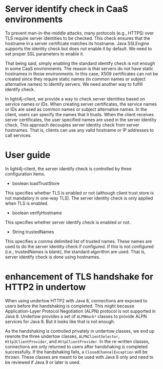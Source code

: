 # Server identify check in CaaS environments

To prevent man-in-the-middle attacks, many protocols (e.g., HTTPS) over TLS require server identities to be checked. This check ensures that the hostname in a server certificate matches its hostname. Java SSLEngine supports the identity check but does not enable it by default. We need to set proper SSL parameters to enable it.

That being said, simply enabling the standard identify check is not enough in some CaaS environments. The reason is that servers do not have static hostnames in those environments. In this case, X509 certificates can not be created since they require static names (in common names or subject alternative names) to identify servers. We need another way to fulfill identify check.

In light4j-client, we provide a way to check server identities based on service names or IDs. When creating server certificates, the service names or IDs are used as common names or subject alternative names. In the client, users can specify the names that it trusts. When the client receives server certificates, the user specified names are used in the server identity check. This approach decouples server identity check from server hostnames. That is, clients can use any valid hostname or IP addresses to call services.

# User guide
In light4j-client, the server identify check is controlled by three configuration items.

* boolean loadTrustStore

This specifies whether TLS is enabled or not (although client trust store is not mandatory in one-way TLS). The server identity check is only applied when TLS is enabled.

* boolean verifyHostname

This specifies whether server identify check is enabled or not.

* String trustedNames

This specifies a comma delimited list of trusted names. These names are used to do the server identity check if configured. If this is not configured (i.e., trustedNames is blank), the standard algorithm are used. That is, server identify check is done using hostnames.

# enhancement of TLS handshake for HTTP2 in undertow

When using undertow HTTP2 with Java 8, connections are exposed to users before the handshaking is completed. This might because Application-Layer Protocol Negotiation (ALPN) protocol is not supported in Java 8. Undertow provides a set of `ALPNHack*` classes to provide ALPN services for Java 8. But it looks like that is not enough.

As the handshaking is controlled privately in undertow classes, we end up rewrote the three undertow classes, `ALPNClientSelector`, `Http2ClientProvider`, and `HttpClientProvider`. In the re-written classes, connections are only returned to users after handshaking is completed successfully. If the handshaking fails, a `ClosedChannelException` will be thrown. These classes are meant to be used with Java 8 only and need to be reviewed if Java 9 or later is used.
